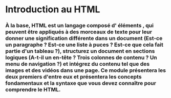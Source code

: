 # Introduction au HTML
### À la base, HTML est un langage composé d' éléments , qui peuvent être appliqués à des morceaux de texte pour leur donner une signification différente dans un document (Est-ce un paragraphe ? Est-ce une liste à puces ? Est-ce que cela fait partie d'un tableau ?), structurez un document en sections logiques (A-t-il un en-tête ? Trois colonnes de contenu ? Un menu de navigation ?) et intégrez du contenu tel que des images et des vidéos dans une page. Ce module présentera les deux premiers d'entre eux et présentera les concepts fondamentaux et la syntaxe que vous devez connaître pour comprendre le HTML.